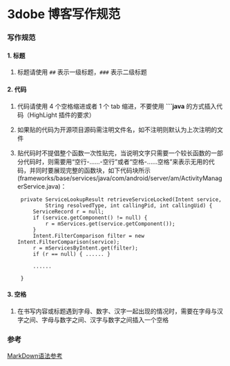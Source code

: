 # 3dobe 博客写作规范

### 写作规范

#### 1. 标题

1. 标题请使用 ``##`` 表示一级标题，``###`` 表示二级标题

#### 2. 代码

1. 代码请使用 4 个空格缩进或者 1 个 tab 缩进，不要使用 **```java** 的方式插入代码（HighLight 插件的要求）
 
2. 如果贴的代码为开源项目源码需注明文件名，如不注明则默认为上次注明的文件
 
3. 贴代码时不提倡整个函数一次性贴完，当说明文字只需要一个较长函数的一部分代码时，则需要用“空行-......-空行”或者“空格-......空格”来表示无用的代码，并同时要展现完整的函数块，如下代码块所示(frameworks/base/services/java/com/android/server/am/ActivityManagerService.java)：

        private ServiceLookupResult retrieveServiceLocked(Intent service,
                String resolvedType, int callingPid, int callingUid) {
            ServiceRecord r = null;
            if (service.getComponent() != null) {
                r = mServices.get(service.getComponent());
            }
            Intent.FilterComparison filter = new Intent.FilterComparison(service);
            r = mServicesByIntent.get(filter);
            if (r == null) { ...... }
            
            ......
        
        }

#### 3. 空格

1. 在书写内容或标题遇到字母、数字、汉字一起出现的情况时，需要在字母与汉字之间、字母与数字之间、汉字与数字之间插入一个空格

### 参考

[MarkDown语法参考](http://wowubuntu.com/markdown/)
